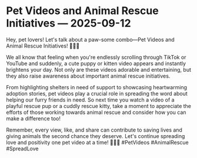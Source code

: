 # Pet Videos and Animal Rescue Initiatives — 2025-09-12

Hey, pet lovers! Let's talk about a paw-some combo—Pet Videos and Animal Rescue Initiatives! 🐾🎥💕

We all know that feeling when you're endlessly scrolling through TikTok or YouTube and suddenly, a cute puppy or kitten video appears and instantly brightens your day. Not only are these videos adorable and entertaining, but they also raise awareness about important animal rescue initiatives.

From highlighting shelters in need of support to showcasing heartwarming adoption stories, pet videos play a crucial role in spreading the word about helping our furry friends in need. So next time you watch a video of a playful rescue pup or a cuddly rescue kitty, take a moment to appreciate the efforts of those working towards animal rescue and consider how you can make a difference too!

Remember, every view, like, and share can contribute to saving lives and giving animals the second chance they deserve. Let's continue spreading love and positivity one pet video at a time! 🐶🐱💖 #PetVideos #AnimalRescue #SpreadLove